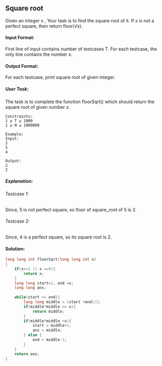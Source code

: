 ## Square root
Given an integer x , Your task is to find the  square root of it. If x is not a perfect square, then return floor(√x).

#### Input Format:
First line of input contains number of testcases T. For each testcase, the only line contains the number x.

#### Output Format:
For each testcase, print square root of given integer.

##### User Task:
The task is to complete the function floorSqrt() which should return the square root of given number x.
```
Constraints:
1 ≤ T ≤ 1000
1 ≤ N ≤ 1000000

Example:
Input:
2
5
4

Output:
2
2
```
##### Explanation:
<h6>Testcase 1:</h6> Since, 5 is not perfect square, so floor of square_root of 5 is 2.
<h6>Testcase 2:</h6> Since, 4 is a perfect square, so its square root is 2.

#### Solution:
```c++
long long int floorSqrt(long long int x) 
{
    if(x==1 || x ==0){
        return x;
    }
    long long start=1, end =x;
    long long ans;
    
    while(start <= end){
        long long middle = (start +end)/2;
        if(middle*middle == x){
            return middle;
        }
        if(middle*middle <x){
            start = middle+1;
            ans = middle;
        } else {
            end = middle-1;
        }
    }
    return ans;
}
```
